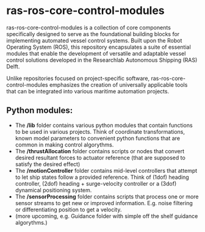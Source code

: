 # ras-ros-core-control-modules
ras-ros-core-control-modules is a collection of core components specifically designed to serve as the foundational building blocks for implementing automated vessel control systems. Built upon the Robot Operating System (ROS), this repository encapsulates a suite of essential modules that enable the development of versatile and adaptable vessel control solutions developed in the Researchlab Autonomous Shipping (RAS) Delft.

Unlike repositories focused on project-specific software, ras-ros-core-control-modules emphasizes the creation of universally applicable tools that can be integrated into various maritime automation projects.

## Python modules:
- The **/lib** folder contains various python modules that contain functions to be used in various projects. Think of coordinate transformations, known model parameters to convenient python functions that are common in making control algorythms.
- The **/thrustAllocation** folder contains scripts or nodes that convert desired resultant forces to actuator reference (that are supposed to satisfy the desired effect)
- The **/motionController** folder contains mid-level controllers that attempt to let ship states follow a provided reference. Think of (1dof) heading controller, (2dof) heading + surge-velocity controller or a (3dof) dynamical positioning system.
- The **/sensorProcessing** folder contains scripts that process one or more sensor streams to get new or improved information. E.g. noise filtering or differentiating position to get a velocity.
- (more upcoming, e.g. Guidance folder with simple off the shelf guidance algorythms.)
